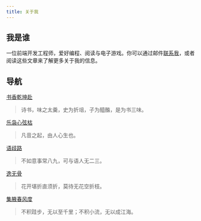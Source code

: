 ```yaml
---
title: 关于我
---
```


## 我是谁

一位前端开发工程师，爱好编程、阅读与电子游戏。你可以通过邮件[联系我](mailto:chunqiuyiyu@outlook.com)，或者阅读这些文章来了解更多关于我的信息。

## 导航

[书香乾坤赴](https://www.chunqiuyiyu.com/tags/boooks.html)

> 诗书，味之太羹，史为折俎，子为醯醢，是为书三味。

[乐袅心弦枯](https://www.chunqiuyiyu.com/music/)

> 凡音之起，由人心生也。

[语歧路](https://www.chunqiuyiyu.com/tags/words.html)

> 不如意事常八九，可与语人无二三。

[逸无骨](https://www.chunqiuyiyu.com/tags/game.html)

> 花开堪折直须折，莫待无花空折枝。

[集腋春风度](https://chunqiuyiyu.com/projects/)

> 不积跬步，无以至千里；不积小流，无以成江海。
